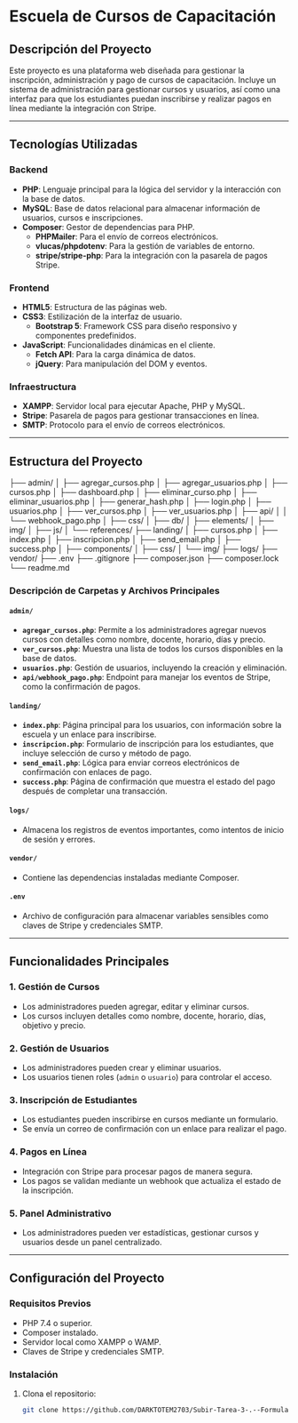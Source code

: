 # Escuela de Cursos de Capacitación

## Descripción del Proyecto

Este proyecto es una plataforma web diseñada para gestionar la inscripción, administración y pago de cursos de capacitación. Incluye un sistema de administración para gestionar cursos y usuarios, así como una interfaz para que los estudiantes puedan inscribirse y realizar pagos en línea mediante la integración con Stripe.

---

## Tecnologías Utilizadas

### Backend

- **PHP**: Lenguaje principal para la lógica del servidor y la interacción con la base de datos.
- **MySQL**: Base de datos relacional para almacenar información de usuarios, cursos e inscripciones.
- **Composer**: Gestor de dependencias para PHP.
  - **PHPMailer**: Para el envío de correos electrónicos.
  - **vlucas/phpdotenv**: Para la gestión de variables de entorno.
  - **stripe/stripe-php**: Para la integración con la pasarela de pagos Stripe.

### Frontend

- **HTML5**: Estructura de las páginas web.
- **CSS3**: Estilización de la interfaz de usuario.
  - **Bootstrap 5**: Framework CSS para diseño responsivo y componentes predefinidos.
- **JavaScript**: Funcionalidades dinámicas en el cliente.
  - **Fetch API**: Para la carga dinámica de datos.
  - **jQuery**: Para manipulación del DOM y eventos.

### Infraestructura

- **XAMPP**: Servidor local para ejecutar Apache, PHP y MySQL.
- **Stripe**: Pasarela de pagos para gestionar transacciones en línea.
- **SMTP**: Protocolo para el envío de correos electrónicos.

---

## Estructura del Proyecto

├── admin/
│ ├── agregar_cursos.php
│ ├── agregar_usuarios.php
│ ├── cursos.php
│ ├── dashboard.php
│ ├── eliminar_curso.php
│ ├── eliminar_usuarios.php
│
├── generar_hash.php
│ ├── login.php
│ ├── usuarios.php
│ ├── ver_cursos.php
│ ├── ver_usuarios.php
│ ├── api/
│ │ └── webhook_pago.php
│ ├── css/
│ ├── db/
│ ├── elements/
│ ├── img/
│ ├── js/
│ └── references/
├── landing/
│ ├── cursos.php
│ ├── index.php
│ ├── inscripcion.php
│ ├── send_email.php
│ ├── success.php
│ ├── components/
│ ├── css/
│ └── img/
├── logs/
├── vendor/
├── .env
├── .gitignore
├── composer.json
├── composer.lock
└── readme.md

### Descripción de Carpetas y Archivos Principales

#### **`admin/`**

- **`agregar_cursos.php`**: Permite a los administradores agregar nuevos cursos con detalles como nombre, docente, horario, días y precio.
- **`ver_cursos.php`**: Muestra una lista de todos los cursos disponibles en la base de datos.
- **`usuarios.php`**: Gestión de usuarios, incluyendo la creación y eliminación.
- **`api/webhook_pago.php`**: Endpoint para manejar los eventos de Stripe, como la confirmación de pagos.

#### **`landing/`**

- **`index.php`**: Página principal para los usuarios, con información sobre la escuela y un enlace para inscribirse.
- **`inscripcion.php`**: Formulario de inscripción para los estudiantes, que incluye selección de curso y método de pago.
- **`send_email.php`**: Lógica para enviar correos electrónicos de confirmación con enlaces de pago.
- **`success.php`**: Página de confirmación que muestra el estado del pago después de completar una transacción.

#### **`logs/`**

- Almacena los registros de eventos importantes, como intentos de inicio de sesión y errores.

#### **`vendor/`**

- Contiene las dependencias instaladas mediante Composer.

#### **`.env`**

- Archivo de configuración para almacenar variables sensibles como claves de Stripe y credenciales SMTP.

---

## Funcionalidades Principales

### 1. **Gestión de Cursos**

- Los administradores pueden agregar, editar y eliminar cursos.
- Los cursos incluyen detalles como nombre, docente, horario, días, objetivo y precio.

### 2. **Gestión de Usuarios**

- Los administradores pueden crear y eliminar usuarios.
- Los usuarios tienen roles (`admin` o `usuario`) para controlar el acceso.

### 3. **Inscripción de Estudiantes**

- Los estudiantes pueden inscribirse en cursos mediante un formulario.
- Se envía un correo de confirmación con un enlace para realizar el pago.

### 4. **Pagos en Línea**

- Integración con Stripe para procesar pagos de manera segura.
- Los pagos se validan mediante un webhook que actualiza el estado de la inscripción.

### 5. **Panel Administrativo**

- Los administradores pueden ver estadísticas, gestionar cursos y usuarios desde un panel centralizado.

---

## Configuración del Proyecto

### Requisitos Previos

- PHP 7.4 o superior.
- Composer instalado.
- Servidor local como XAMPP o WAMP.
- Claves de Stripe y credenciales SMTP.

### Instalación

1. Clona el repositorio:
   ```bash
   git clone https://github.com/DARKTOTEM2703/Subir-Tarea-3-.--Formulario-Cursos-JS
   ```
